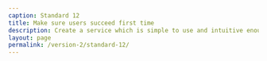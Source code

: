 ```yaml
---
caption: Standard 12
title: Make sure users succeed first time
description: Create a service which is simple to use and intuitive enough that users succeed the first time.
layout: page
permalink: /version-2/standard-12/
---
```

